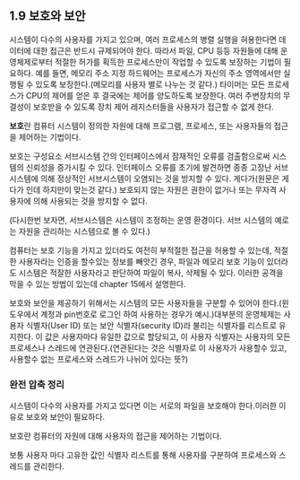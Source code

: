 ## 1.9 보호와 보안

시스템이 다수의 사용자를 가지고 있으며, 여러 프로세스의 병렬 실행을 혀용한다면 데이터에 대한 접근은 반드시 규제되어야 한다. 따라서 파일, CPU 등등 자원들에 대해 운영체제로부터 적절한 허가를 획득한 프로세스만이 작업할 수 있도록 보장하는 기법이 필요하다. 예를 들면, 메모리 주소 지정 하드웨어는 프로세스가 자신의 주소 영역에서만 실행될 수 있도록 보장한다.(메모리를 사용자 별로 나누는 것 같다.) 타이머는 모든 프로세스가 CPU의 제어를 얻은 후 결국에는 제어를 양도하도록 보장한다. 여러 주변장치의 무결성이 보호받을 수 있도록 장치 제어 레지스터들을 사용자가 접근할 수 없게 한다.

**보호**란 컴퓨터 시스템이 정의한 자원에 대해 프로그램, 프로세스, 또는 사용자들의 접근을 제어하는 기법이다. 

보호는 구성요소 서브시스템 간의 인터페이스에서 잠재적인 오류를 검출함으로써 시스템의 신뢰성을 증가시킬 수 있다. 인터페이스 오류를 초기에 발견하면 종종 고장난 서브시스템에 의해 정상적인 서브시스템이 오염되는 것을 방지할 수 있다. 게다가(원문은 게다가 인데 하지만이 맞는것 같다.) 보호되지 않는 자원은 권한이 없거나 또는 무자격 사용자에 의해 사용되는 것을 방지할 수 없다.

(다시한번 보자면, 서브시스템은 시스템이 조정하는 운영 환경이다. 서브 시스템의 예로는 자원을 관리하는 시스템으로 볼 수 있다.)

컴퓨터는 보호 기능을 가지고 있더라도 여전히 부적절한 접근을 허용할 수 있는데, 적절한 사용자라는 인증을 할수있는 정보를 빼앗긴 경우, 파일과 메모리 보호 기능이 있더라도 시스템은 적잘한 사용자라고 판단하여 파일이 복사, 삭제될 수 있다. 이러한 공격을 막을 수 있는 방법이 있는데 chapter 15에서 설명한다.

보호와 보안을 제공하기 위해서는 시스템의 모든 사용자들을 구분할 수 있어야 한다.(윈도우에서 계정과 pin번호로 로그인 하여 사용하는 경우가 예시.)대부분의 운영체제는 사용자 식별자(User ID) 또는 보안 식별자(security ID)라 불리는 식별자를 리스트로 유지한다. 이 값은 사용자마다 유일한 값으로 할당되고, 이 사용자 식별자는 사용자의 모든 프로세스나 스레드에 연관된다.(연관된다는 것은 식별자로 이 사용자가 사용할수 있고, 사용할수 없는 프로세스와 스레드가 나뉘어 있다는 뜻?)



### 완전 압축 정리

시스템이 다수의 사용자를 가지고 있다면 이는 서로의 파일을 보호해야 한다.이러한 이유로 보호와 보안이 필요하다.

보호란 컴퓨터의 자원에 대해 사용자의 접근을 제어하는 기법이다.

보통 사용자 마다 고유한 값인 식별자 리스트를 통해 사용자를 구분하여 프로세스와 스레드를 관리한다.





